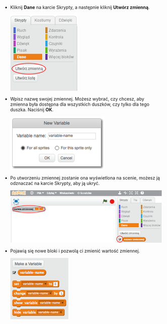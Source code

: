 + Kliknij **Dane** na karcie Skrypty, a następnie kliknij **Utwórz zmienną**.
    
    ![Bloki danych](images/data-blocks.png)

+ Wpisz nazwę swojej zmiennej. Możesz wybrać, czy chcesz, aby zmienna była dostępna dla wszystkich duszków, czy tylko dla tego duszka. Naciśnij **OK**.
    
    ![Utwórz zmienną](images/create-variable.png)

+ Po utworzeniu zmiennej zostanie ona wyświetlona na scenie, możesz ją odznaczać na karcie Skrypty, aby ją ukryć.
    
    ![Bloki zmiennej](images/variable-show.png)

+ Pojawią się nowe bloki i pozwolą ci zmienić wartość zmiennej.
    
    ![Bloki zmiennej](images/variable-blocks.png)